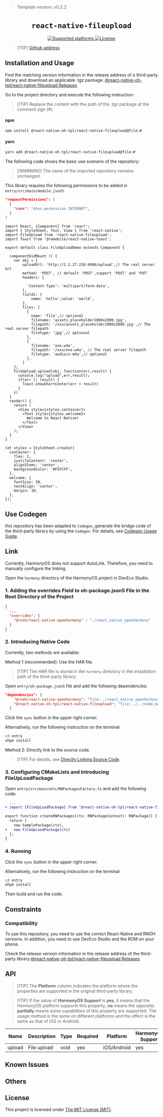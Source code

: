 > Template version: v0.2.2

<p align="center">
  <h1 align="center"> <code>react-native-fileupload</code> </h1>
</p>
<p align="center">
    <a href="https://github.com/PhilippKrone/react-native-fileupload">
        <img src="https://img.shields.io/badge/platforms-android%20|%20ios%20|%20harmony%20-lightgrey.svg" alt="Supported platforms" />
    </a>
    <a href="https://github.com/PhilippKrone/react-native-fileupload/blob/master/LICENSE">
        <img src="https://img.shields.io/badge/license-MIT-green.svg" alt="License" />
        <!-- <img src="https://img.shields.io/badge/license-Apache-blue.svg" alt="License" /> -->
    </a>
</p>

> [!TIP] [Github address](https://github.com/react-native-oh-library/react-native-fileupload)

## Installation and Usage

Find the matching version information in the release address of a third-party library and download an applicable .tgz package: [@react-native-oh-tpl/react-native-fileupload Releases](https://github.com/react-native-oh-library/react-native-fileupload/releases).

Go to the project directory and execute the following instruction:

> [!TIP] Replace the content with the path of the .tgz package at the comment sign (#).

<!-- tabs:start -->

#### **npm**

```bash
npm install @react-native-oh-tpl/react-native-fileupload@file:#
```

#### **yarn**

```bash
yarn add @react-native-oh-tpl/react-native-fileupload@file:#
```

<!-- tabs:end -->

The following code shows the basic use scenario of the repository:

> [!WARNING] The name of the imported repository remains unchanged.

This library requires the following permissions to be added in `entry/src/main/module.json5`.

```json
"requestPermissions": [ 
  { 
    "name": "ohos.permission.INTERNET", 
  }
]
```

```tsx
import React, {Component} from 'react';
import { StyleSheet, Text, View } from 'react-native';
import FileUpload from 'react-native-fileupload';
import Toast from '@remobile/react-native-toast';

export default class FileUploadDemo extends Component {

  componentDidMount () {
    var obj = {
        uploadUrl: 'http://1.2.27.230:9990/upload',// The real server Url
        method: 'POST', // default 'POST',support 'POST' and 'PUT'
        headers: {
          
          'Content-Type': 'multipart/form-data',
        },
        fields: {
            name: 'hello',value: 'world',
        },
        files: [
          {
            name: 'file',// optional
            filename: 'assets_placeholder2000x2000.jpg',
            filepath: '/xxx/assets_placeholder2000x2000.jpg',// The real server filepath
            filetype: 'jpg',// optional
          },
          {
            filename: 'one.w4a',
            filepath: '/xxx/one.w4a', // The real server filepath
            filetype: 'audio/x-m4a',// optional
          },
        ]
    };
    FileUpload.upload(obj, function(err,result) {
      console.log("upload",err,result);
      if(err || result) {
        Toast.showShortCenter(err + result)
      }
    })
  }
  render() {
    return (
      <View style={styles.container}>
        <Text style={styles.welcome}>
          Welcome to React Native!
        </Text>
      </View>
    );
  }
}

let styles = StyleSheet.create({
  container: {
    flex: 1,
    justifyContent: 'center',
    alignItems: 'center',
    backgroundColor: '#F5FCFF',
  },
  welcome: {
    fontSize: 20,
    textAlign: 'center',
    margin: 10,
  },
});
```

## Use Codegen

this repository has been adapted to `Codegen`, generate the bridge code of the third-party library by using the `Codegen`. For details, see [Codegen Usage Guide](/en/codegen.md).

## Link

Currently, HarmonyOS does not support AutoLink. Therefore, you need to manually configure the linking.

Open the `harmony` directory of the HarmonyOS project in DevEco Studio.

### 1. Adding the overrides Field to oh-package.json5 File in the Root Directory of the Project

```json
{
  ...
  "overrides": {
    "@rnoh/react-native-openharmony" : "./react_native_openharmony"
  }
}
```
### 2. Introducing Native Code

Currently, two methods are available:


Method 1 (recommended): Use the HAR file.

> [!TIP] The HAR file is stored in the `harmony` directory in the installation path of the third-party library.

Open `entry/oh-package.json5` file and add the following dependencies:

```json
"dependencies": {
    "@rnoh/react-native-openharmony": "file:../react_native_openharmony",
    "@react-native-oh-tpl/react-native-fileupload": "file:../../node_modules/@react-native-oh-tpl/react-native-fileupload/harmony/fileupload.har"
  }
```

Click the `sync` button in the upper right corner.

Alternatively, run the following instruction on the terminal:

```bash
cd entry
ohpm install
```

Method 2: Directly link to the source code.

> [!TIP] For details, see [Directly Linking Source Code](/en/link-source-code.md).

### 3. Configuring CMakeLists and Introducing FileUpLoadPackage

Open `entry/src/main/ets/RNPackagesFactory.ts` and add the following code:

```diff
  ...
+ import {FileUpLoadPackage} from '@react-native-oh-tpl/react-native-fileupload/ts';

export function createRNPackages(ctx: RNPackageContext): RNPackage[] {
  return [
    new SamplePackage(ctx),
+   new FileUpLoadPackage(ctx)
  ];
}
```

### 4. Running

Click the `sync` button in the upper right corner.

Alternatively, run the following instruction on the terminal:

```bash
cd entry
ohpm install
```

Then build and run the code.

## Constraints

### Compatibility

To use this repository, you need to use the correct React-Native and RNOH versions. In addition, you need to use DevEco Studio and the ROM on your phone.

Check the release version information in the release address of the third-party library:[@react-native-oh-tpl/react-native-fileupload Releases](https://github.com/react-native-oh-library/react-native-fileupload/releases)

## API

> [!TIP] The **Platform** column indicates the platform where the properties are supported in the original third-party library.

> [!TIP] If the value of **HarmonyOS Support** is **yes**, it means that the HarmonyOS platform supports this property; **no** means the opposite; **partially** means some capabilities of this property are supported. The usage method is the same on different platforms and the effect is the same as that of iOS or Android.

| Name | Description | Type | Required | Platform | HarmonyOS Support  |
| ---- | ----------- | ---- | -------- | -------- | ------------------ |
| upload | File upload  | void  | yes | iOS/Android  | yes     |

## Known Issues

## Others

## License

This project is licensed under  [The MIT License (MIT)](https://github.com/PhilippKrone/react-native-fileupload/blob/master/LICENSE).
